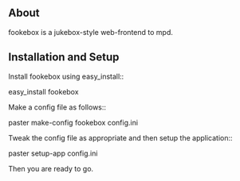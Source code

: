 ## About

fookebox is a jukebox-style web-frontend to mpd.

## Installation and Setup

Install fookebox using easy_install::

  easy_install fookebox

Make a config file as follows::

  paster make-config fookebox config.ini

Tweak the config file as appropriate and then setup the application::

  paster setup-app config.ini

Then you are ready to go.

